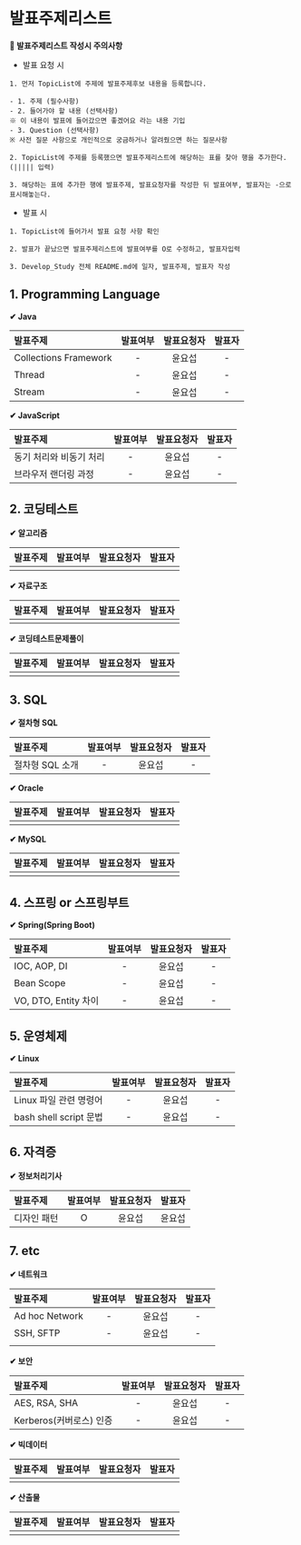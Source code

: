 # 발표주제리스트

**🙏 발표주제리스트 작성시 주의사항**

- 발표 요청 시

```
1. 먼저 TopicList에 주제에 발표주제후보 내용을 등록합니다.

- 1. 주제 (필수사항)
- 2. 들어가야 할 내용 (선택사항)
※ 이 내용이 발표에 들어갔으면 좋겠어요 라는 내용 기입
- 3. Question (선택사항)
※ 사전 질문 사항으로 개인적으로 궁금하거나 알려줬으면 하는 질문사항

2. TopicList에 주제를 등록했으면 발표주제리스트에 해당하는 표를 찾아 행을 추가한다. (||||| 입력) 

3. 해당하는 표에 추가한 행에 발표주제, 발표요청자를 작성한 뒤 발표여부, 발표자는 -으로 표시해놓는다.
```

- 발표 시

```
1. TopicList에 들어가서 발표 요청 사항 확인

2. 발표가 끝났으면 발표주제리스트에 발표여부를 O로 수정하고, 발표자입력

3. Develop_Study 전체 README.md에 일자, 발표주제, 발표자 작성
```

## 1. Programming Language

**✔ Java**

|발표주제|발표여부|발표요청자|발표자|
|:--|:--:|:--:|:--:|
|Collections Framework|-|윤요섭|-|
|Thread|-|윤요섭|-|
|Stream|-|윤요섭|-|


**✔ JavaScript**

|발표주제|발표여부|발표요청자|발표자|
|:--|:--:|:--:|:--:|
|동기 처리와 비동기 처리|-|윤요섭|-|
|브라우저 랜더링 과정|-|윤요섭|-|

## 2. 코딩테스트

**✔ 알고리즘**

|발표주제|발표여부|발표요청자|발표자|
|:--|:--:|:--:|:--:|
|||||

**✔ 자료구조**

|발표주제|발표여부|발표요청자|발표자|
|:--|:--:|:--:|:--:|
|||||

**✔ 코딩테스트문제풀이**

|발표주제|발표여부|발표요청자|발표자|
|:--|:--:|:--:|:--:|
|||||

## 3. SQL

**✔ 절차형 SQL**

|발표주제|발표여부|발표요청자|발표자|
|:--|:--:|:--:|:--:|
|절차형 SQL 소개|-|윤요섭|-|

**✔ Oracle**

|발표주제|발표여부|발표요청자|발표자|
|:--|:--:|:--:|:--:|
|||||

**✔ MySQL**

|발표주제|발표여부|발표요청자|발표자|
|:--|:--:|:--:|:--:|
|||||

## 4. 스프링 or 스프링부트

**✔ Spring(Spring Boot)**

|발표주제|발표여부|발표요청자|발표자|
|:--|:--:|:--:|:--:|
|IOC, AOP, DI|-|윤요섭|-|
|Bean Scope|-|윤요섭|-|
|VO, DTO, Entity 차이|-|윤요섭|-|

## 5. 운영체제

**✔ Linux**

|발표주제|발표여부|발표요청자|발표자|
|:--|:--:|:--:|:--:|
|Linux 파일 관련 명령어|-|윤요섭|-|
|bash shell script 문법|-|윤요섭|-|

## 6. 자격증

**✔ 정보처리기사**

|발표주제|발표여부|발표요청자|발표자|
|:--|:--:|:--:|:--:|
|디자인 패턴|O|윤요섭|윤요섭|

## 7. etc

**✔ 네트워크**

|발표주제|발표여부|발표요청자|발표자|
|:--|:--:|:--:|:--:|
|Ad hoc Network|-|윤요섭|-|
|SSH, SFTP|-|윤요섭|-|
|||||

**✔ 보안**

|발표주제|발표여부|발표요청자|발표자|
|:--|:--:|:--:|:--:|
|AES, RSA, SHA|-|윤요섭|-|
|Kerberos(커버로스) 인증|-|윤요섭|-|

**✔ 빅데이터**

|발표주제|발표여부|발표요청자|발표자|
|:--|:--:|:--:|:--:|
|||||

**✔ 산출물**

|발표주제|발표여부|발표요청자|발표자|
|:--|:--:|:--:|:--:|
|||||
